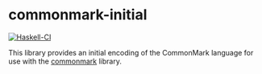 # commonmark-initial

[![Haskell-CI](https://github.com/henrytill/commonmark-initial/actions/workflows/haskell-ci.yml/badge.svg)](https://github.com/henrytill/commonmark-initial/actions/workflows/haskell-ci.yml)

This library provides an initial encoding of the CommonMark language
for use with the [commonmark](https://hackage.haskell.org/package/commonmark)
library.
